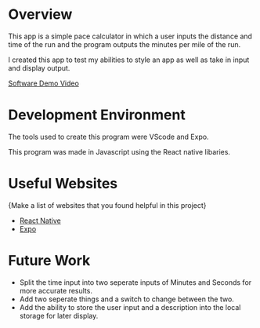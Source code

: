 # Overview

This app is a simple pace calculator in which a user inputs the distance and time of the run and the program outputs the minutes per mile of the run.

I created this app to test my abilities to style an app as well as take in input and display output.

[Software Demo Video](http://youtube.link.goes.here)

# Development Environment

The tools used to create this program were VScode and Expo.

This program was made in Javascript using the React native libaries. 

# Useful Websites

{Make a list of websites that you found helpful in this project}
* [React Native](https://reactnative.dev/)
* [Expo](https://expo.dev/)

# Future Work

* Split the time input into two seperate inputs of Minutes and Seconds for more accurate results.
* Add two seperate things and a switch to change between the two.
* Add the ability to store the user input and a description into the local storage for later display.
